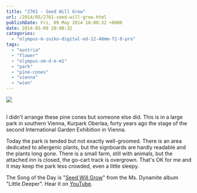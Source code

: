 ```yaml
---
title: "2761 - Seed Will Grow"
url: /2014/05/2761-seed-will-grow.html
publishDate: Fri, 09 May 2014 18:00:32 +0000
date: 2014-05-09 20:00:32
categories: 
  - "olympus-m-zuiko-digital-ed-12-40mm-f2-8-pro"
tags: 
  - "austria"
  - "flower"
  - "olympus-om-d-e-m1"
  - "park"
  - "pine-cones"
  - "vienna"
  - "wien"
---
```

<div class="container">
<div class="center"><a target="_blank" href="https://d25zfm9zpd7gm5.cloudfront.net/1200x1200/2014/20140504_114411_lr.jpg"><img src="https://d25zfm9zpd7gm5.cloudfront.net/0600x0600/2014/20140504_114411_lr.jpg" /></a></div>
</div>
<br />

I didn't arrange these pine cones but someone else did. This is in a large park in southern Vienna, Kurpark Oberlaa, forty years ago the stage of the second International Garden Exhibition in Vienna.

Today the park is tended but not exactly well-groomed. There is an area dedicated to allergenic plants, but the signboards are hardly readable and the plants long gone. There is a small farm, still with animals, but the attached inn is closed, the go-cart track is overgrown. That's OK for me and it may keep the park less crowded, even a little sleepy.

The Song of the Day is "<a href="http://www.lyricsmode.com/lyrics/m/ms_dynamite/seed_will_grow_feat_kymani_marley.html" target="_blank">Seed Will Grow</a>" from the Ms. Dynamite
 album "Little Deeper". Hear it on <a href="https://www.youtube.com/watch?v=jpl4FULKIBA" target="_blank">YouTube</a>.
